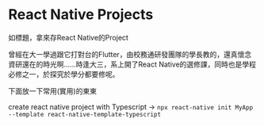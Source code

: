 # React Native Projects

如標題，拿來存React Native的Project

曾經在大一學過跟它打對台的Flutter，由校務通研發團隊的學長教的，還真懷念資研還在的時光啊......時逢大三，系上開了React Native的選修課，同時也是學程必修之一，於探究於學分都要修呢。



下面放一下常用(實用)的東東

create react native project with Typescript ->  `npx react-native init MyApp --template react-native-template-typescript`

